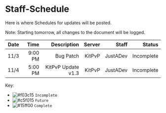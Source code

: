 # Staff-Schedule
Here is where Schedules for updates will be posted.

Note: Starting tomorrow, all changes to the document will be logged.


| Date | Time | Description | Server | Staff | Status |
| -----:| ------:| ---------------:| ---------:| ------:| -----:|
| 11/3 | 9:00 PM | Bug Patch | KitPvP | JustADev | Incomplete |
| 11/4 | 5:00 PM | KitPvP Update v1.3 | KitPvP | JustADev | Incomplete |


Key:
- ![#f03c15](https://placehold.it/15/f03c15/000000?text=+) `Incomplete`
- ![#c5f015](https://placehold.it/15/c5f015/000000?text=+) `Future`
- ![#15ff00](https://placehold.it/15/15ff00/000000?text=+) `Complete`
